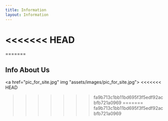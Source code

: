 ```yaml
---
title: Information
layout: Information
---
```

<<<<<<< HEAD
=======
=======
<h2><b>Info About Us</b></h2>


<a href="pic_for_site.jpg" img "assets/images/pic_for_site.jpg"></a>
<<<<<<< HEAD
>>>>>>> fa9b713c1bb11bd695f3f5edf92acbfb721a0969
=======
>>>>>>> fa9b713c1bb11bd695f3f5edf92acbfb721a0969

